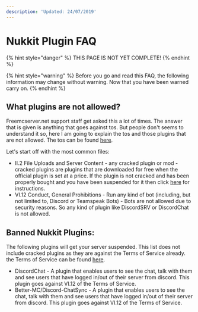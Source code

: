 ```yaml
---
description: 'Updated: 24/07/2019'
---
```


# Nukkit Plugin FAQ

{% hint style="danger" %}
THIS PAGE IS NOT YET COMPLETE!
{% endhint %}

{% hint style="warning" %}
Before you go and read this FAQ, the following information may change without warning. Now that you have been warned carry on.
{% endhint %}

## What plugins are not allowed?

Freemcserver.net support staff get asked this a lot of times. The answer that is given is anything that goes against tos. But people don't seems to understand it so, here I am going to explain the tos and those plugins that are not allowed. The tos can be found [here](https://freemcserver.net/site/tos).

Let's start off with the most common files:

* II.2 File Uploads and Server Content - any cracked plugin or mod - cracked plugins are plugins that are downloaded for free when the official plugin is set at a price. If the plugin is not cracked and has been properly bought and you have been suspended for it then click [here](../java/java-plugin-faq.md#my-server-got-suspended-for-a-plugin-i-bought) for instructions.
* VI.12 Conduct, General Prohibitions - Run any kind of bot \(including, but not limited to, Discord or Teamspeak Bots\) - Bots are not allowed due to security reasons. So any kind of plugin like DiscordSRV or DiscordChat is not allowed.

## Banned Nukkit Plugins:

The following plugins will get your server suspended. This list does not include cracked plugins as they are against the Terms of Service already. the Terms of Service can be found [here](https://freemcserver.net/site/tos).

* DiscordChat - A plugin that enables users to see the chat, talk with them and see users that have logged in/out of their server from discord. This plugin goes against VI.12 of the Terms of Service.
* Better-MC/Discord-ChatSync - A plugin that enables users to see the chat, talk with them and see users that have logged in/out of their server from discord. This plugin goes against VI.12 of the Terms of Service.

